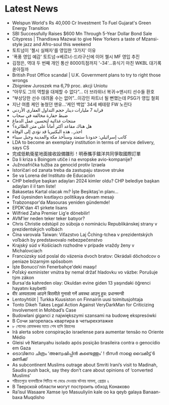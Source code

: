# Latest News
-  Welspun World's Rs 40,000 Cr Investment To Fuel Gujarat's Green Energy Transition
-  SBI Successfully Raises $600 Mn Through 5-Year Dollar Bond Sale
-  Citypress | Thandiswa Mazwai to give New Yorkers a taste of Mzansi-style jazz and Afro-soul this weekend
-  토트넘이 '첼시 실패자'를 영입한 '3가지' 이유
-  '폭풍 영입 예감' 토트넘→베르너-드라구신에 이어 첼시 MF 영입 추진
-  김정은, 역대 두 번째 개인 통산 8000득점까지 '-34'…휴식기 마친 WKBL 대기록 쏟아질까
-  British Post Office scandal | U.K. Government plans to try to right those wrongs
-  Zbigniew Juroszek ma 6,79 proc. akcji Uniotu
-  “아무도 그의 역할을 대체할 수 없다”... 더 브라위너 복귀→맨시티 선수들 환호
-  “부상당한 선수 데려올 수는 없어”...이강인 파트너 될 뻔했는데 PSG가 영입 철회
-  지난 여름 케인 놓쳤던 맨유...'케인 백업' 34세 베테랑 FW 노린다
-  قرابة 7 مليارات دينار حجم التداول العقاري الأردني
-  ضبط حفارة مخالفة في سحاب
-  منتجات غذائية لتحسين عمل الدماغ
-  هل هناك مقاعد أكثر أماناً على متن الطائرة؟
-  احذر.. هذه البكتيريا قد تؤدي إلى الوفاة
-  كاتب إسرائيلي: حدودنا ستمتد وسنأخذ مكة والمدينة وجبل سيناء
-  LDA to become an exemplary institution in terms of service delivery, says CS
-  完成低軌衛星地面接收設備雛形！明泰攜手鐳洋共同爭取國際訂單
-  Da li kriza s Boingom utiče i na evropske avio-kompanije?
-  Južnoafrička tužba za genocid protiv Izraela
-  Istoričari od zanata treba da zastupaju stavove struke
-  Se va Lorena del Instituto de Educación
-  CHP belediye başkan adayları 2024 kimler oldu? CHP belediye başkan adayları il il tam liste!
-  Bakasetas Kartal olacak mı? İşte Beşiktaş'ın planı...
-  Fed üyesinden kısıtlayıcı politikaya devam mesajı
-  Trabzonspor'da Masouras yeniden gündemde!
-  EPDK'dan 41 şirkete lisans
-  Wilfried Zaha Premier Lig'e dönebilir!
-  AVM'ler neden teker teker batıyor?
-  Chris Christie odstúpil zo súboja o nomináciu Republikánskej strany v prezidentských voľbách
-  Čína varovala Taiwan: Víťazstvo Laj Čching-tchea v prezidentských voľbách by predstavovalo nebezpečenstvo
-  Krajský súd v Košiciach rozhodne v prípade vraždy ženy v Michalovciach
-  Francúzsky súd poslal do väzenia dvoch bratov: Okrádali dôchodcov o peniaze bizarným spôsobom
-  İşte Bonucci'nin Fenerbahçe'deki maaşı!
-  Poľský exminister vnútra by nemal držať hladovku vo väzbe: Porušuje tým zákon
-  Bursa'da kahreden olay: Okuldan evine giden 13 yaşındaki öğrenci hayatını kaybetti
-  वीर अस्पतालमा आउने बिरामीले गुनासो गर्ने अवस्था आउनु हुन्न: प्रधानमन्त्री
-  Lentoyhtiöt | Turkka Kuusiston on Finnairin uusi toimitus­johtaja
-  Tonto Dikeh Takes Legal Action Against VeryDarkMan for Criticizing Involvement in Mohbad’s Case
-  Budowlani giganci z największymi szansami na budowę ekspresówki
-  В Сочи загорелась квартира в четырехэтажке
-  ৮ গোলের রোমাঞ্চকর ম্যাচে শেষ হাসি রিয়ালের
-  Irã alerta sobre conspiração israelense para aumentar tensão no Oriente Médio
-  Gleisi vê Netanyahu isolado após posição brasileira contra o genocídio em Gaza
-  ടൊവിനോ ചിത്രം ‘അന്വേഷിപ്പിൻ കണ്ടെത്തും’ ! ടീസർ നാളെ വൈകീട്ട് 6 മണിക്ക്
-  As subcontinent Muslims outrage about Smriti Irani’s visit to Madinah, Saudis push back, say they don’t care about opinions of ‘converted Muslims’
-  শরীয়তপুরে ব্যবসায়ীকে পিটিয়ে পা ভেঙে দেওয়ার ঘটনায় মামলা, গ্রেপ্তার ২
-  В Тверской области могут построить обход Конаково
-  Ra’isul Wasaare Xamse iyo Masuuliyiin kale oo ka qeyb galaya Banaan-baxa Muqdisho
